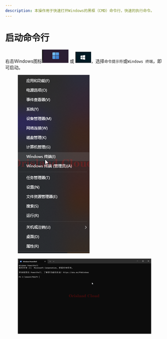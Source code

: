 ```yaml
---
description: 本操作用于快速打开Windows的黑框（CMD）命令行，快速的执行命令。
---
```


# 启动命令行

右击Windows图标![](<../.gitbook/assets/image (7) (1) (1).png>) 或 ![](<../.gitbook/assets/image (1) (1) (1) (1) (1) (1) (1) (1) (1) (1) (1) (1) (1) (1).png>)，选择`命令提示符`或`Windows 终端`，即可启动。

<figure><img src="../.gitbook/assets/GD0kuIMja6.png" alt=""><figcaption></figcaption></figure>

<figure><img src="../.gitbook/assets/WindowsTerminal_76hdB170gX.png" alt=""><figcaption></figcaption></figure>
